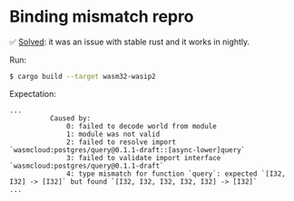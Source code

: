 # Binding mismatch repro

✅ [Solved](https://bytecodealliance.zulipchat.com/#narrow/channel/327223-wit-bindgen/topic/stitching.20together.20mutiple.20.60generate!.60.20sections/with/538242417): it was an issue with stable rust and it works in nightly.

Run: 
```bash
$ cargo build --target wasm32-wasip2
```

Expectation:
```
...
          Caused by:
              0: failed to decode world from module
              1: module was not valid
              2: failed to resolve import `wasmcloud:postgres/query@0.1.1-draft::[async-lower]query`
              3: failed to validate import interface `wasmcloud:postgres/query@0.1.1-draft`
              4: type mismatch for function `query`: expected `[I32, I32] -> [I32]` but found `[I32, I32, I32, I32, I32] -> [I32]`
...
```
